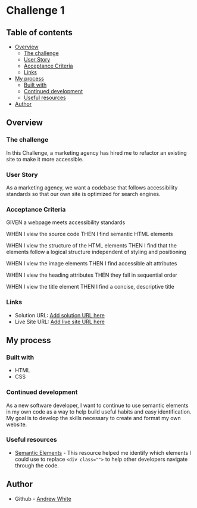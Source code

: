 # Challenge 1

## Table of contents

- [Overview](#overview)
  - [The challenge](#the-challenge)
  - [User Story](#user-story)
  - [Acceptance Criteria](#acceptance-criteria)
  - [Links](#links)
- [My process](#my-process)
  - [Built with](#built-with)
  - [Continued development](#continued-development)
  - [Useful resources](#useful-resources)
- [Author](#author)

## Overview

### The challenge

In this Challenge, a marketing agency has hired me to refactor an existing site to make it more accessible.

### User Story

As a marketing agency, we want a codebase that follows accessibility standards so that our own site is optimized for search engines.

### Acceptance Criteria

GIVEN a webpage meets accessibility standards

WHEN I view the source code
THEN I find semantic HTML elements

WHEN I view the structure of the HTML elements
THEN I find that the elements follow a logical structure independent of styling and positioning

WHEN I view the image elements
THEN I find accessible alt attributes

WHEN I view the heading attributes
THEN they fall in sequential order

WHEN I view the title element
THEN I find a concise, descriptive title

### Links

- Solution URL: [Add solution URL here](https://your-solution-url.com)
- Live Site URL: [Add live site URL here](https://your-live-site-url.com)

## My process

### Built with

- HTML
- CSS

### Continued development

As a new software developer, I want to continue to use semantic elements in my own code as a way to help build useful habits and easy identification. My goal is to develop the skills necessary to create and format my own website.

### Useful resources

- [Semantic Elements](https://www.w3schools.com/html/html5_semantic_elements.asp) - This resource helped me identify which elements I could use to replace ```<div class="">``` to help other developers navigate through the code. 

## Author

- Github - [Andrew White](https://github.com/NotGrid)


